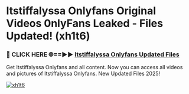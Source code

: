 # Itstiffalyssa Onlyfans Original Videos 0nlyFans Leaked - Files Updated! (xh1t6)

<h3>🔴 CLICK HERE 🌐==►► <a href="https://tinyurl.com/2m67pmp6" rel="nofollow">Itstiffalyssa Onlyfans Updated Files</a></h3>

Get Itstiffalyssa Onlyfans and all content. Now you can access all videos and pictures of Itstiffalyssa Onlyfans. New Updated Files 2025!

[![xh1t6](https://i.imgur.com/H4QAA4z.gif)](https://tinyurl.com/2m67pmp6)
